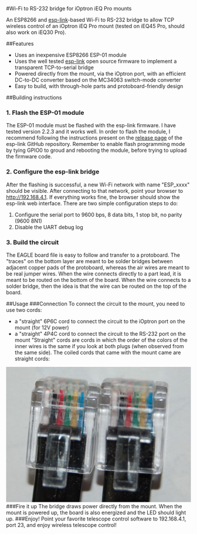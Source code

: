 #Wi-Fi to RS-232 bridge for iOptron iEQ Pro mounts

An ESP8266 and [esp-link](https://github.com/jeelabs/esp-link)-based Wi-Fi to RS-232 bridge to allow TCP wireless control of an iOptron iEQ Pro mount (tested on iEQ45 Pro, should also work on iEQ30 Pro).


##Features
* Uses an inexpensive ESP8266 ESP-01 module
* Uses the well tested [esp-link](https://github.com/jeelabs/esp-link) open source firmware to implement a transparent TCP-to-serial bridge
* Powered directly from the mount, via the iOptron port, with an efficient DC-to-DC converter based on the MC34063 switch-mode converter
* Easy to build, with through-hole parts and protoboard-friendly design

##Building instructions
### 1. Flash the ESP-01 module
The ESP-01 module must be flashed with the esp-link firmware. I have tested version 2.2.3 and it works well.
In order to flash the module, I recommend following the instructions present on the [release page](https://github.com/jeelabs/esp-link/releases) of the esp-link GitHub repository. Remember to enable flash programming mode by tying GPIO0 to groud and rebooting the module, before trying to upload the firmware code.
### 2. Configure the esp-link bridge
After the flashing is successful, a new Wi-Fi network with name "ESP_xxxx" should be visible. After connecting to that network, point your browser to http://192.168.4.1. If everything works fine, the browser should show the esp-link web interface. There are two simple configuration steps to do:
1. Configure the serial port to 9600 bps, 8 data bits, 1 stop bit, no parity (9600 8N1)
2. Disable the UART debug log
### 3. Build the circuit
The EAGLE board file is easy to follow and transfer to a protoboard. The "traces" on the bottom layer are meant to be solder bridges between adjacent copper pads of the protoboard, whereas the air wires are meant to be real jumper wires. When the wire connects directly to a part lead, it is meant to be routed on the bottom of the board. When the wire connects to a solder bridge, then the idea is that the wire can be routed on the top of the board.

##Usage
###Connection
To connect the circuit to the mount, you need to use two cords: 
* a "straight" 6P6C cord to connect the circuit to the iOptron port on the mount (for 12V power)
* a "straight" 4P4C cord to connect the circuit to the RS-232 port on the mount
"Straight" cords are cords in which the order of the colors of the inner wires is the same if you look at both plugs (when observed from the same side). The coiled cords that came with the mount came are straight cords:

![Straight cord plugs](images/straight_cord.jpg "Plugs of a straight cord")
###Fire it up
The bridge draws power directly from the mount. When the mount is powered up, the board is also energized and the LED should light up.
###Enjoy!
Point your favorite telescope control software to 192.168.4.1, port 23, and enjoy wireless telescope control!